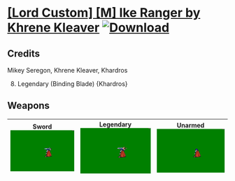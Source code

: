 # [\[Lord Custom\] \[M\] Ike Ranger by Khrene Kleaver](./) [![Download](https://img.shields.io/badge/Download-%5BLord%20Custom%5D%20%5BM%5D%20Ike%20Ranger%20by%20Khrene%20Kleaver-red)](https://minhaskamal.github.io/DownGit/#/home?url=https://github.com/Klokinator/FE-Repo/tree/main/Battle%20Animations/Lords%20-%20FE6,%20FE7%20Types/%5BLord%20Custom%5D%20%5BM%5D%20Ike%20Ranger%20by%20Khrene%20Kleaver)
## Credits

Mikey Seregon, Khrene Kleaver, Khardros

8. Legendary (Binding Blade) {Khardros}

## Weapons

| <b>Sword</b><br/><img alt="Sword animation" src="./1.%20Sword/Sword.gif"/> | <b>Legendary</b><br/><img alt="Legendary animation" src="./8.%20Legendary%20(Binding%20Blade)/Legendary.gif"/> | <b>Unarmed</b><br/><img alt="Unarmed animation" src="./8.%20Unarmed/Unarmed.gif"/> |
| :---: | :---: | :---: |
